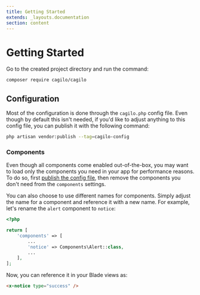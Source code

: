 ```yaml
---
title: Getting Started
extends: _layouts.documentation
section: content
---
```


# Getting Started

Go to the created project directory and run the command:

```bash
composer require cagilo/cagilo
```

## Configuration

Most of the configuration is done through the `cagilo.php` config file. Even though by default this isn't needed, if you'd like to adjust anything to this config file, you can publish it with the following command:

```bash
php artisan vendor:publish --tag=cagilo-config
```

### Components

Even though all components come enabled out-of-the-box, you may want to load only the components you need in your app for performance reasons. To do so, first [publish the config file](/docs/{{version}}/installation#configuration), then remove the components you don't need from the `components` settings.

You can also choose to use different names for components. Simply adjust the name for a component and reference it with a new name. For example, let's rename the `alert` component to `notice`:

```php
<?php

return [
    'components' => [
        ...
        'notice' => Components\Alert::class,
        ...
    ],
];
```

Now, you can reference it in your Blade views as:

```html
<x-notice type="success" />
```

